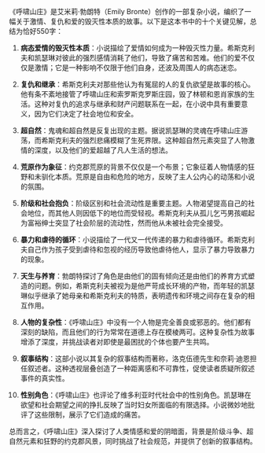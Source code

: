 《呼啸山庄》是艾米莉·勃朗特（Emily Bronte）创作的一部复杂小说，编织了一幅关于激情、复仇和爱的毁灭性本质的故事。以下是这本书中的十个关键见解，总结为恰好550字：

1. **病态爱情的毁灭性本质**：小说描绘了爱情如何成为一种毁灭性力量。希斯克利夫和凯瑟琳对彼此的强烈感情消耗了他们，导致了痛苦和苦难。他们的爱不仅仅是激情；它是一种影响不仅限于他们自身，还波及周围人的病态迷恋。

2. **复仇和继承**：希斯克利夫对那些他认为有冤屈的人的复仇欲望是故事的核心。他有条不紊地接管了呼啸山庄和索罗斯克罗斯庄园，毁了林顿和恩肖家族的生活。这种对复仇的追求与继承和财产问题联系在一起，在小说中具有重要意义，因为它们决定了社会地位和安全。

3. **超自然**：鬼魂和超自然是反复出现的主题。据说凯瑟琳的灵魂在呼啸山庄游荡，而希斯克利夫的强烈悲痛模糊了生死界限。这种超自然元素突显了人物激情的深度，以及他们的爱超越了凡人生活的想法。

4. **荒原作为象征**：约克郡荒原的背景不仅仅是一个布景；它象征着人物情感的狂野和未驯化本质。荒原是自由和危险的地方，反映了主人公内心的动荡和小说的氛围。

5. **阶级和社会抱负**：阶级区别和社会流动性是重要主题。人物渴望提高自己的社会地位，而其他人则因低下的地位而受轻视。希斯克利夫从孤儿乞丐男孩崛起为富裕绅士突显了社会阶层的流动性，然而他从未被社会完全接受。

6. **暴力和虐待的循环**：小说描绘了一代又一代传递的暴力和虐待循环。希斯克利夫自己作为孩子受到虐待和忽视的经历导致他虐待他人，显示了暴力导致暴力的现象。

7. **天生与养育**：勃朗特探讨了角色是由他们的固有倾向还是由他们的养育方式塑造的问题。例如，希斯克利夫被视为是他严苛成长环境的产物，而年轻的凯瑟琳似乎继承了她母亲和希斯克利夫的特质，表明遗传和环境之间存在复杂的相互作用。

8. **人物的复杂性**：《呼啸山庄》中没有一个人物是完全善良或邪恶的。他们都有深刻的缺陷，而且他们的行为常常在道德上存在模棱两可。这种复杂性为故事增添了深度，并挑战读者对即使是最困扰的个体也要产生共鸣。

9. **叙事结构**：这部小说以其复杂的叙事结构而著称，洛克伍德先生和奈莉·迪恩担任叙述者。这种透视层叠创造了一种距离感和不可靠性，促使读者质疑所叙述事件的真实性。

10. **性别角色**：《呼啸山庄》也评论了维多利亚时代社会中的性别角色。凯瑟琳在欲望和社会期望之间的挣扎反映了当时妇女所面临的有限选择。小说微妙地批评了这些限制，展示了它们造成的痛苦。

总而言之，《呼啸山庄》深入探讨了人类情感和爱的阴暗面，背景是阶级斗争、超自然元素和狂野的约克郡风景，同时挑战了社会规范，并提供了创新的叙事结构。